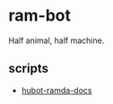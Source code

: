 # ram-bot

Half animal, half machine.

## scripts

- [hubot-ramda-docs](https://github.com/raine/hubot-ramda-docs)
